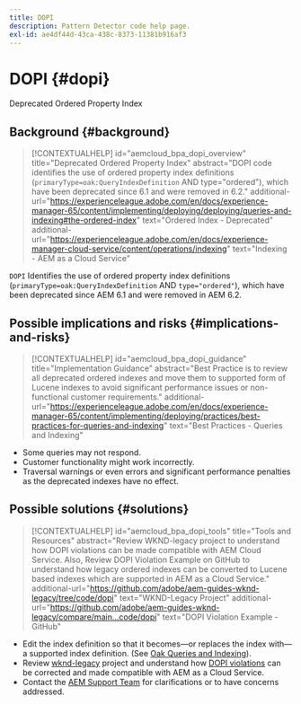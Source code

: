 ```yaml
---
title: DOPI
description: Pattern Detector code help page.
exl-id: ae4df44d-43ca-438c-8373-11381b916af3
---
```

# DOPI {#dopi}

Deprecated Ordered Property Index

## Background {#background}

>[!CONTEXTUALHELP]
>id="aemcloud_bpa_dopi_overview"
>title="Deprecated Ordered Property Index"
>abstract="DOPI code identifies the use of ordered property index definitions (`primaryType=oak:QueryIndexDefinition` AND type="ordered"), which have been deprecated since 6.1 and were removed in 6.2."
>additional-url="https://experienceleague.adobe.com/en/docs/experience-manager-65/content/implementing/deploying/deploying/queries-and-indexing#the-ordered-index" text="Ordered Index - Deprecated"
>additional-url="https://experienceleague.adobe.com/en/docs/experience-manager-cloud-service/content/operations/indexing" text="Indexing - AEM as a Cloud Service"

`DOPI`  Identifies the use of ordered property index definitions (`primaryType=oak:QueryIndexDefinition` AND `type="ordered"`), which have been deprecated since AEM 6.1 and were removed in AEM 6.2.

## Possible implications and risks {#implications-and-risks}

>[!CONTEXTUALHELP]
>id="aemcloud_bpa_dopi_guidance"
>title="Implementation Guidance"
>abstract="Best Practice is to review all deprecated ordered indexes and move them to supported form of Lucene indexes to avoid significant performance issues or non-functional customer requirements."
>additional-url="https://experienceleague.adobe.com/en/docs/experience-manager-65/content/implementing/deploying/practices/best-practices-for-queries-and-indexing" text="Best Practices - Queries and Indexing"

* Some queries may not respond.
* Customer functionality might work incorrectly.
* Traversal warnings or even errors and significant performance penalties as the deprecated indexes have no effect.

## Possible solutions {#solutions}

>[!CONTEXTUALHELP]
>id="aemcloud_bpa_dopi_tools"
>title="Tools and Resources"
>abstract="Review WKND-legacy project to understand how DOPI violations can be made compatible with AEM Cloud Service. Also, Review DOPI Violation Example on GitHub to understand how legacy ordered indexes can be converted to Lucene based indexes which are supported in AEM as a Cloud Service."
>additional-url="https://github.com/adobe/aem-guides-wknd-legacy/tree/code/dopi" text="WKND-Legacy Project"
>additional-url="https://github.com/adobe/aem-guides-wknd-legacy/compare/main...code/dopi" text="DOPI Violation Example - GitHub"

* Edit the index definition so that it becomes&mdash;or replaces the index with&mdash;a supported index definition. (See [Oak Queries and Indexing](https://experienceleague.adobe.com/en/docs/experience-manager-65/content/implementing/deploying/deploying/queries-and-indexing)).
* Review [wknd-legacy](https://github.com/adobe/aem-guides-wknd-legacy/tree/code/dopi) project and understand how [DOPI violations](https://github.com/adobe/aem-guides-wknd-legacy/compare/main...code/dopi) can be corrected and made compatible with AEM as a Cloud Service.
* Contact the [AEM Support Team](https://helpx.adobe.com/enterprise/using/support-for-experience-cloud.html) for clarifications or to have concerns addressed.
